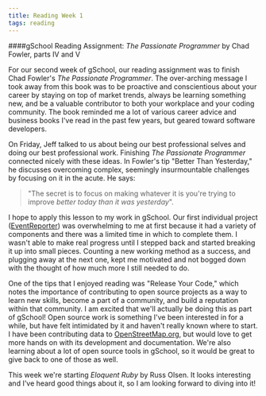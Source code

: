 ```yaml
---
title: Reading Week 1
tags: reading
---
```


####gSchool Reading Assignment: _The Passionate Programmer_ by Chad Fowler, parts IV and V

For our second week of gSchool, our reading assignment was to finish Chad Fowler's _The Passionate Programmer_. The over-arching message I took away from this book was to be proactive and conscientious about your career by staying on top of market trends, always be learning something new, and be a valuable contributor to both your workplace and your coding community. The book reminded me a lot of various career advice and business books I've read in the past few years, but geared toward software developers. 

On Friday, Jeff talked to us about being our best professional selves and doing our best professional work. Finishing _The Passionate Programmer_ connected nicely with these ideas. In Fowler's tip "Better Than Yesterday," he discusses overcoming complex, seemingly insurmountable challenges by focusing on it in the acute. He says:

>"The secret is to focus on making whatever it is you're trying to improve _better today than it was yesterday_". 

I hope to apply this lesson to my work in gSchool. Our first individual project ([EventReporter](/2013/02/08/eventreporter-retrospective.html)) was overwhelming to me at first because it had a variety of components and there was a limited time in which to complete them. I wasn't able to make real progress until I stepped back and started breaking it up into small pieces. Counting a new working method as a success, and plugging away at the next one, kept me motivated and not bogged down with the thought of how much more I still needed to do. 

One of the tips that I enjoyed reading was "Release Your Code," which notes the importance of contributing to open source projects as a way to learn new skills, become a part of a community, and build a reputation within that community. I am excited that we'll actually be doing this as part of gSchool! Open source work is something I've been interested in for a while, but have felt intimidated by it and haven't really known where to start. I have been contributing data to [OpenStreetMap.org](http://openstreetmap.org), but would love to get more hands on with its development and documentation. We're also learning about a lot of open source tools in gSchool, so it would be great to give back to one of those as well.

This week we're starting _Eloquent Ruby_ by Russ Olsen. It looks interesting and I've heard good things about it, so I am looking forward to diving into it!
